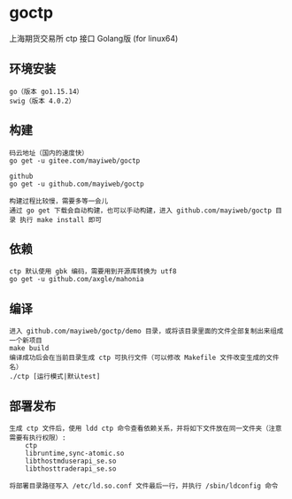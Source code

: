 # goctp
上海期货交易所 ctp 接口 Golang版 (for linux64)

## 环境安装
    go（版本 go1.15.14）
    swig（版本 4.0.2）

## 构建
    码云地址（国内的速度快）
    go get -u gitee.com/mayiweb/goctp

    github
    go get -u github.com/mayiweb/goctp

    构建过程比较慢，需要多等一会儿
    通过 go get 下载会自动构建，也可以手动构建，进入 github.com/mayiweb/goctp 目录 执行 make install 即可

## 依赖
    ctp 默认使用 gbk 编码，需要用到开源库转换为 utf8
    go get -u github.com/axgle/mahonia

## 编译
    进入 github.com/mayiweb/goctp/demo 目录，或将该目录里面的文件全部复制出来组成一个新项目
    make build
    编译成功后会在当前目录生成 ctp 可执行文件（可以修改 Makefile 文件改变生成的文件名）
    ./ctp [运行模式|默认test]

## 部署发布
    生成 ctp 文件后，使用 ldd ctp 命令查看依赖关系，并将如下文件放在同一文件夹（注意需要有执行权限）:
        ctp
        libruntime,sync-atomic.so
        libthostmduserapi_se.so
        libthosttraderapi_se.so

    将部署目录路径写入 /etc/ld.so.conf 文件最后一行，并执行 /sbin/ldconfig 命令